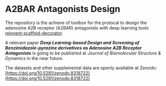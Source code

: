 # A2BAR Antagonists Design

The repository is the achieve of toolbox for the protocal to design the adenosine A2B receptor (A2BAR) antagonists with deep learning tools [reinvent-scaffold-decorator](https://github.com/undeadpixel/reinvent-scaffold-decorator).

A relevant paper ***Deep Learning-based Design and Screening of Benzimidazole-pyrazine derivatives as Adenosine A2B Receptor Antagonists*** is going to be published at *Journal of Biomolecular Structure & Dynamics* in the near future.

The datasets and other supplemental data are openly available at Zenodo: [https://doi.org/10.5281/zenodo.8318722](https://doi.org/10.5281/zenodo.8318722)
